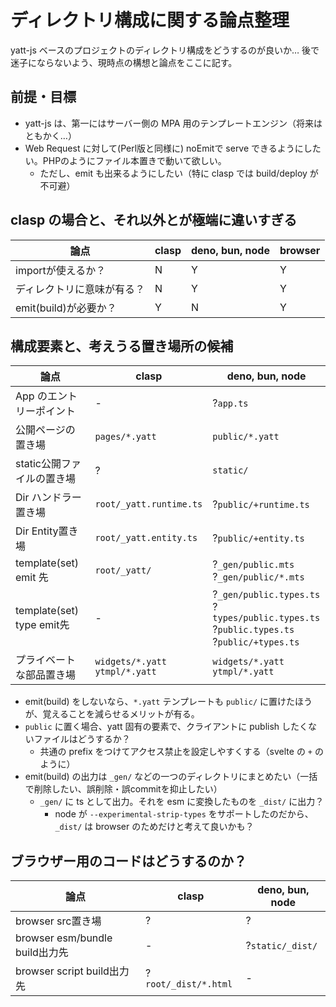 # ディレクトリ構成に関する論点整理

yatt-js ベースのプロジェクトのディレクトリ構成をどうするのが良いか…
後で迷子にならないよう、現時点の構想と論点をここに記す。

## 前提・目標

- yatt-js は、第一にはサーバー側の MPA 用のテンプレートエンジン（将来はともかく…）
- Web Request に対して(Perl版と同様に) noEmitで serve できるようにしたい。PHPのようにファイル本置きで動いて欲しい。
  - ただし、emit も出来るようにしたい（特に clasp では build/deploy が不可避）

## clasp の場合と、それ以外とが極端に違いすぎる

|論点|clasp|deno, bun, node|browser|
|-|-|-|-|
|importが使えるか？|N|Y|Y|
|ディレクトリに意味が有る？|N|Y|Y|
|emit(build)が必要か？|Y|N|Y|

## 構成要素と、考えうる置き場所の候補

|論点|clasp|deno, bun, node|
|-|-|-|
|App のエントリーポイント|-|?`app.ts`|
|公開ページの置き場|`pages/*.yatt`|`public/*.yatt`|
|static公開ファイルの置き場|?|`static/`|
|Dir ハンドラー置き場|`root/_yatt.runtime.ts`|?`public/+runtime.ts`|
|Dir Entity置き場|`root/_yatt.entity.ts`|?`public/+entity.ts`|
|template(set) emit 先|`root/_yatt/`|?`_gen/public.mts`<br>?`_gen/public/*.mts`|
|template(set) type emit先|-|?`_gen/public.types.ts`<br>?`types/public.types.ts`<br>?`public.types.ts`<br>?`public/+types.ts`|
|プライベートな部品置き場|`widgets/*.yatt`<br>`ytmpl/*.yatt`|`widgets/*.yatt`<br>`ytmpl/*.yatt`|

* emit(build) をしないなら、`*.yatt` テンプレートも `public/` に置けたほうが、覚えることを減らせるメリットが有る。
* `public` に置く場合、yatt 固有の要素で、クライアントに publish したくないファイルはどうするか？
  - 共通の prefix をつけてアクセス禁止を設定しやすくする（svelte の `+` のように）
* emit(build) の出力は `_gen/` などの一つのディレクトリにまとめたい（一括で削除したい、誤削除・誤commitを抑止したい）
  - `_gen/` に ts として出力。それを esm に変換したものを `_dist/` に出力？
    - node が `--experimental-strip-types` をサポートしたのだから、 `_dist/` は browser のためだけと考えて良いかも？

## ブラウザー用のコードはどうするのか？

|論点|clasp|deno, bun, node|
|-|-|-|
|browser src置き場|?|?|
|browser esm/bundle build出力先|-|?`static/_dist/`|
|browser script build出力先|?`root/_dist/*.html`|-|
